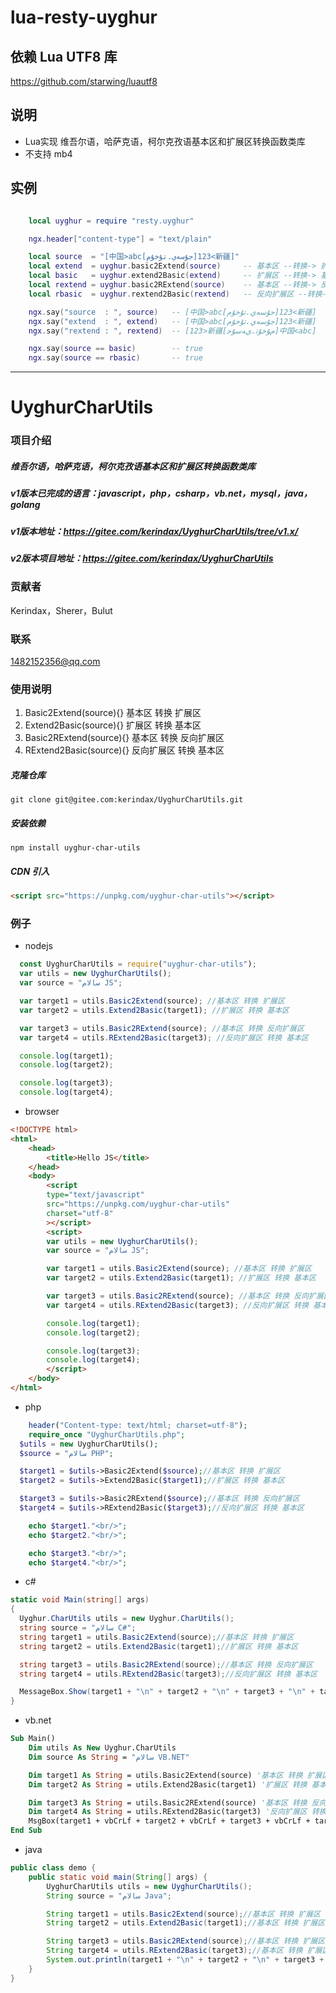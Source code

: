
# lua-resty-uyghur

## 依赖 Lua UTF8 库
https://github.com/starwing/luautf8

## 说明
- Lua实现 维吾尔语，哈萨克语，柯尔克孜语基本区和扩展区转换函数类库
- 不支持 mb4

## 实例

```lua

    local uyghur = require "resty.uyghur"

    ngx.header["content-type"] = "text/plain"

    local source  = "[中国>abc[جۇسەي.تۇخۇم]123<新疆]"
    local extend  = uyghur.basic2Extend(source)     -- 基本区 --转换-> 扩展区
    local basic   = uyghur.extend2Basic(extend)     -- 扩展区 --转换-> 基本区
    local rextend = uyghur.basic2RExtend(source)    -- 基本区 --转换-> 反向扩展区
    local rbasic  = uyghur.rextend2Basic(rextend)   -- 反向扩展区 --转换-> 基本区

    ngx.say("source  : ", source)   -- [中国>abc[جۇسەي.تۇخۇم]123<新疆]
    ngx.say("extend  : ", extend)   -- [中国>abc[ﺟﯘﺳﻪﻱ.ﺗﯘﺧﯘﻡ]123<新疆]
    ngx.say("rextend : ", rextend)  -- [123>新疆[ﻡﯘﺧﯘﺗ.ﻱﻪﺳﯘﺟ]中国<abc]

    ngx.say(source == basic)        -- true
    ngx.say(source == rbasic)       -- true

```

***

# UyghurCharUtils

### 项目介绍
##### 维吾尔语，哈萨克语，柯尔克孜语基本区和扩展区转换函数类库
##### v1版本已完成的语言：javascript，php，csharp，vb.net，mysql，java，golang
##### v1版本地址：https://gitee.com/kerindax/UyghurCharUtils/tree/v1.x/
##### v2版本项目地址：https://gitee.com/kerindax/UyghurCharUtils

### 贡献者
Kerindax，Sherer，Bulut
### 联系
1482152356@qq.com

### 使用说明

1. Basic2Extend(source){}       基本区 转换 扩展区
2. Extend2Basic(source){}       扩展区 转换 基本区
3. Basic2RExtend(source){}      基本区 转换 反向扩展区
4. RExtend2Basic(source){}      反向扩展区 转换 基本区

##### 克隆仓库
`git clone git@gitee.com:kerindax/UyghurCharUtils.git`

##### 安装依赖
`npm install uyghur-char-utils`

##### CDN 引入
```html
<script src="https://unpkg.com/uyghur-char-utils"></script>
```

### 例子

- nodejs

```js
  const UyghurCharUtils = require("uyghur-char-utils");
  var utils = new UyghurCharUtils();
  var source = "سالام JS";

  var target1 = utils.Basic2Extend(source); //基本区 转换 扩展区
  var target2 = utils.Extend2Basic(target1); //扩展区 转换 基本区

  var target3 = utils.Basic2RExtend(source); //基本区 转换 反向扩展区
  var target4 = utils.RExtend2Basic(target3); //反向扩展区 转换 基本区

  console.log(target1);
  console.log(target2);

  console.log(target3);
  console.log(target4);
```
- browser

```html
<!DOCTYPE html>
<html>
    <head>
        <title>Hello JS</title>
    </head>
    <body>
        <script
        type="text/javascript"
        src="https://unpkg.com/uyghur-char-utils"
        charset="utf-8"
        ></script>
        <script>
        var utils = new UyghurCharUtils();
        var source = "سالام JS";

        var target1 = utils.Basic2Extend(source); //基本区 转换 扩展区
        var target2 = utils.Extend2Basic(target1); //扩展区 转换 基本区

        var target3 = utils.Basic2RExtend(source); //基本区 转换 反向扩展区
        var target4 = utils.RExtend2Basic(target3); //反向扩展区 转换 基本区

        console.log(target1);
        console.log(target2);

        console.log(target3);
        console.log(target4);
        </script>
    </body>
</html>
```
- php
```php
	header("Content-type: text/html; charset=utf-8");
	require_once "UyghurCharUtils.php";
  $utils = new UyghurCharUtils();
  $source = "سالام PHP";

  $target1 = $utils->Basic2Extend($source);//基本区 转换 扩展区
  $target2 = $utils->Extend2Basic($target1);//扩展区 转换 基本区

  $target3 = $utils->Basic2RExtend($source);//基本区 转换 反向扩展区
  $target4 = $utils->RExtend2Basic($target3);//反向扩展区 转换 基本区

	echo $target1."<br/>";
	echo $target2."<br/>";

	echo $target3."<br/>";
	echo $target4."<br/>";
```
- c#
```c#
static void Main(string[] args)
{
  Uyghur.CharUtils utils = new Uyghur.CharUtils();
  string source = "سالام C#";
  string target1 = utils.Basic2Extend(source);//基本区 转换 扩展区
  string target2 = utils.Extend2Basic(target1);//扩展区 转换 基本区

  string target3 = utils.Basic2RExtend(source);//基本区 转换 反向扩展区
  string target4 = utils.RExtend2Basic(target3);//反向扩展区 转换 基本区

  MessageBox.Show(target1 + "\n" + target2 + "\n" + target3 + "\n" + target4);
}
```
- vb.net
```vb
Sub Main()
    Dim utils As New Uyghur.CharUtils
    Dim source As String = "سالام VB.NET"

    Dim target1 As String = utils.Basic2Extend(source) '基本区 转换 扩展区
    Dim target2 As String = utils.Extend2Basic(target1) '扩展区 转换 基本区

    Dim target3 As String = utils.Basic2RExtend(source) '基本区 转换 反向扩展区
    Dim target4 As String = utils.RExtend2Basic(target3) '反向扩展区 转换 基本区
    MsgBox(target1 + vbCrLf + target2 + vbCrLf + target3 + vbCrLf + target4)
End Sub
```
- java
```java
public class demo {
    public static void main(String[] args) {
        UyghurCharUtils utils = new UyghurCharUtils();
        String source = "سالام Java";

        String target1 = utils.Basic2Extend(source);//基本区 转换 扩展区
        String target2 = utils.Extend2Basic(target1);//基本区 转换 扩展区

        String target3 = utils.Basic2RExtend(source);//基本区 转换 扩展区
        String target4 = utils.RExtend2Basic(target3);//基本区 转换 扩展区
        System.out.println(target1 + "\n" + target2 + "\n" + target3 + "\n" + target4);
    }
}
```
